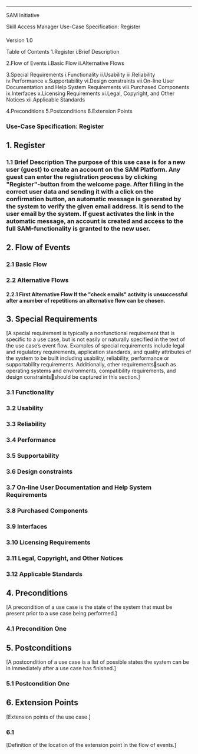 --------------------------------------------------------------------------------


SAM Initiative







Skill Access Manager
 Use-Case Specification: Register 

####

Version 1.0







Table of Contents
1.Register i.Brief Description

2.Flow of Events i.Basic Flow
ii.Alternative Flows

3.Special Requirements i.Functionality
ii.Usability
iii.Reliability
iv.Performance
v.Supportability
vi.Design constraints
vii.On-line User Documentation and Help System Requirements
viii.Purchased Components
ix.Interfaces
x.Licensing Requirements
xi.Legal, Copyright, and Other Notices
xii.Applicable Standards

4.Preconditions
5.Postconditions
6.Extension Points





### Use-Case Specification: Register



## 1. Register

### 1.1 Brief Description The purpose of this use case is for a new user (guest) to create an account on the SAM Platform. Any guest can enter the registration process by clicking "Register"-button from the welcome page. After filling in the correct user data and sending it with a click on the confirmation button, an automatic message is generated by the system to verify the given email address. It is send to the user email by the system. If guest activates the link in the automatic message, an account is created and access to the full SAM-functionality is granted to the new user. 

## 2. Flow of Events

### 2.1 Basic Flow



### 2.2 Alternative Flows

#### 2.2.1 First Alternative Flow If the "check emails" activity is unsuccessful after a number of repetitions an alternative flow can be chosen.



## 3. Special Requirements


[A special requirement is typically a nonfunctional requirement that is specific to a use case, but is not easily or naturally specified in the text of the use case’s event flow. Examples of special requirements include legal and regulatory requirements, application standards, and quality attributes of the system to be built including usability, reliability, performance or supportability requirements. Additionally, other requirementssuch as operating systems and environments, compatibility requirements, and design constraintsshould be captured in this section.]

### 3.1 Functionality

### 3.2 Usability

### 3.3 Reliability

### 3.4 Performance

### 3.5 Supportability

### 3.6 Design constraints

### 3.7 On-line User Documentation and Help System Requirements

### 3.8 Purchased Components

### 3.9 Interfaces



### 3.10 Licensing Requirements

### 3.11 Legal, Copyright, and Other Notices

### 3.12 Applicable Standards

## 4. Preconditions


[A precondition of a use case is the state of the system that must be present prior to a use case being performed.]

### 4.1 Precondition One

## 5. Postconditions


[A postcondition of a use case is a list of possible states the system can be in immediately after a use case has finished.]

### 5.1 Postcondition One

## 6. Extension Points


[Extension points of the use case.]

### 6.1 


[Definition of the location of the extension point in the flow of events.]



